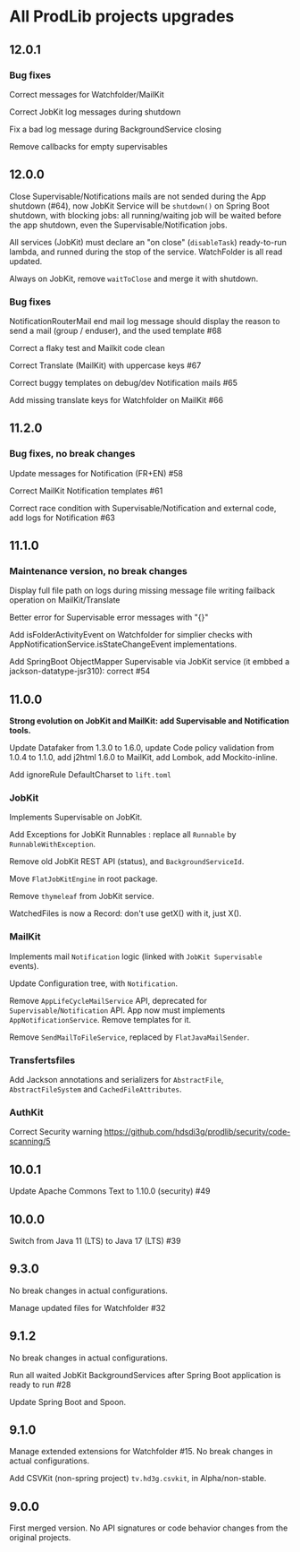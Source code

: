 # All ProdLib projects upgrades

## 12.0.1

### Bug fixes

Correct messages for Watchfolder/MailKit

Correct JobKit log messages during shutdown

Fix a bad log message during BackgroundService closing

Remove callbacks for empty supervisables

## 12.0.0

Close Supervisable/Notifications mails are not sended during the App shutdown (#64), now JobKit Service will be `shutdown()` on Spring Boot shutdown, with blocking jobs: all running/waiting job will be waited before the app shutdown, even the Supervisable/Notification jobs.

All services (JobKit) must declare an "on close" (`disableTask`) ready-to-run lambda, and runned during the stop of the service. WatchFolder is all read updated.

Always on JobKit, remove `waitToClose` and merge it with shutdown.

### Bug fixes

NotificationRouterMail end mail log message should display the reason to send a mail (group / enduser), and the used template #68

Correct a flaky test and Mailkit code clean

Correct Translate (MailKit) with uppercase keys #67

Correct buggy templates on debug/dev Notification mails #65

Add missing translate keys for Watchfolder on MailKit #66

## 11.2.0

### Bug fixes, no break changes

Update messages for Notification (FR+EN) #58

Correct MailKit Notification templates #61

Correct race condition with Supervisable/Notification and external code, add logs for Notification #63

## 11.1.0

### Maintenance version, no break changes

Display full file path on logs during missing message file writing failback operation on MailKit/Translate

Better error for Supervisable error messages with "{}"

Add isFolderActivityEvent on Watchfolder for simplier checks with AppNotificationService.isStateChangeEvent implementations.

Add SpringBoot ObjectMapper Supervisable via JobKit service (it embbed a jackson-datatype-jsr310): correct #54

## 11.0.0

__Strong evolution on JobKit and MailKit: add Supervisable and Notification tools.__

Update Datafaker from 1.3.0 to 1.6.0, update Code policy validation from 1.0.4 to 1.1.0, add j2html 1.6.0 to MailKit, add Lombok, add Mockito-inline.

Add ignoreRule DefaultCharset to `lift.toml`

### JobKit

Implements Supervisable on JobKit.

Add Exceptions for JobKit Runnables : replace all `Runnable` by `RunnableWithException`.

Remove old JobKit REST API (status), and `BackgroundServiceId`.

Move `FlatJobKitEngine` in root package.

Remove `thymeleaf` from JobKit service.

WatchedFiles is now a Record: don't use getX() with it, just X().

### MailKit

Implements mail `Notification` logic (linked with `JobKit Supervisable` events).

Update Configuration tree, with `Notification`.

Remove `AppLifeCycleMailService` API, deprecated for `Supervisable`/`Notification` API. App now must implements `AppNotificationService`. Remove templates for it.

Remove `SendMailToFileService`, replaced by `FlatJavaMailSender`.

### Transfertsfiles

Add Jackson annotations and serializers for `AbstractFile`, `AbstractFileSystem` and `CachedFileAttributes`.

### AuthKit

Correct Security warning https://github.com/hdsdi3g/prodlib/security/code-scanning/5

## 10.0.1

Update Apache Commons Text to 1.10.0 (security) #49

## 10.0.0

Switch from Java 11 (LTS) to Java 17 (LTS) #39

## 9.3.0

No break changes in actual configurations.

Manage updated files for Watchfolder #32

## 9.1.2

No break changes in actual configurations.

Run all waited JobKit BackgroundServices after Spring Boot application is ready to run #28

Update Spring Boot and Spoon.

## 9.1.0

Manage extended extensions for Watchfolder #15. No break changes in actual configurations.

Add CSVKit (non-spring project) `tv.hd3g.csvkit`, in Alpha/non-stable.

## 9.0.0

First merged version. No API signatures or code behavior changes from the original projects.
